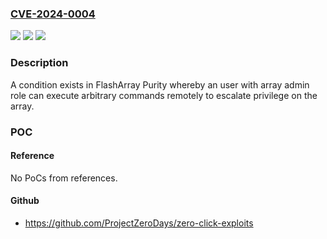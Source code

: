### [CVE-2024-0004](https://cve.mitre.org/cgi-bin/cvename.cgi?name=CVE-2024-0004)
![](https://img.shields.io/static/v1?label=Product&message=FlashArray&color=blue)
![](https://img.shields.io/static/v1?label=Version&message=5.0.0%3C%3D%205.0.11%20&color=brighgreen)
![](https://img.shields.io/static/v1?label=Vulnerability&message=CWE-94%20Improper%20Control%20of%20Generation%20of%20Code%20('Code%20Injection')&color=brighgreen)

### Description

A condition exists in FlashArray Purity whereby an user with array admin role can execute arbitrary commands remotely to escalate privilege on the array.

### POC

#### Reference
No PoCs from references.

#### Github
- https://github.com/ProjectZeroDays/zero-click-exploits

